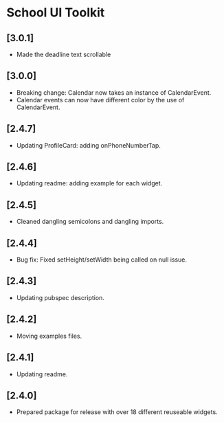 # School UI Toolkit

## [3.0.1]

- Made the deadline text scrollable

## [3.0.0]

- Breaking change: Calendar now takes an instance of CalendarEvent.
- Calendar events can now have different color by the use of CalendarEvent.

## [2.4.7]

- Updating ProfileCard: adding onPhoneNumberTap.

## [2.4.6]

- Updating readme: adding example for each widget.

## [2.4.5]

- Cleaned dangling semicolons and dangling imports.

## [2.4.4]

- Bug fix: Fixed setHeight/setWidth being called on null issue.

## [2.4.3]

- Updating pubspec description.

## [2.4.2]

- Moving examples files.

## [2.4.1]

- Updating readme.

## [2.4.0]

- Prepared package for release with over 18 different reuseable widgets.
